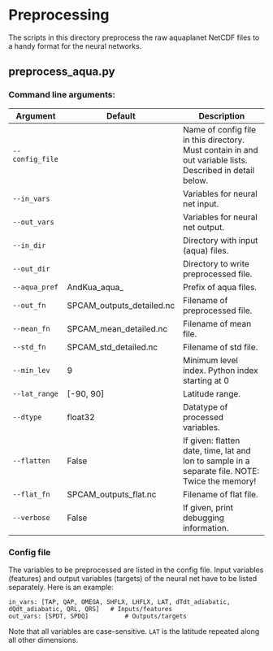 # Preprocessing

The scripts in this directory preprocess the raw aquaplanet NetCDF files to a handy format for the neural networks.

## preprocess_aqua.py

### Command line arguments:

| Argument | Default | Description |
|----------|---------|-------------|
|`--config_file`| | Name of config file in this directory. Must contain in and out variable lists. Described in detail below. |
|`--in_vars`| | Variables for neural net input. |
| `--out_vars` | | Variables for neural net output. |
| `--in_dir` | | Directory with input (aqua) files. |
| `--out_dir` | | Directory to write preprocessed file. |
| `--aqua_pref` | AndKua_aqua_ | Prefix of aqua files. |
| `--out_fn` | SPCAM_outputs_detailed.nc | Filename of preprocessed file. |
| `--mean_fn` | SPCAM_mean_detailed.nc | Filename of mean file. |
| `--std_fn` | SPCAM_std_detailed.nc | Filename of std file. |
| `--min_lev` | 9 | Minimum level index. Python index starting at 0 |
| `--lat_range` | [-90, 90] | Latitude range. |
| `--dtype` | float32 | Datatype of processed variables. |
| `--flatten` | False | If given: flatten date, time, lat and lon to sample in a separate file. NOTE: Twice the memory! |
| `--flat_fn` | SPCAM_outputs_flat.nc | Filename of flat file. |
| `--verbose` | False | If given, print debugging information. |

### Config file

The variables to be preprocessed are listed in the config file. Input variables (features) and output variables (targets) of the neural net have to be listed separately. Here is an example:

```
in_vars: [TAP, QAP, OMEGA, SHFLX, LHFLX, LAT, dTdt_adiabatic, dQdt_adiabatic, QRL, QRS]   # Inputs/features
out_vars: [SPDT, SPDQ]          # Outputs/targets
```

Note that all variables are case-sensitive. `LAT` is the latitude repeated along all other dimensions.
